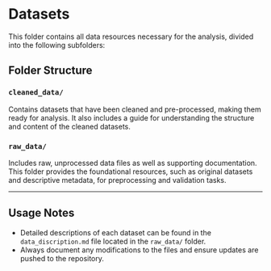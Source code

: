 # Datasets

This folder contains all data resources necessary for the analysis, divided into the following subfolders:

## Folder Structure

### `cleaned_data/`

Contains datasets that have been cleaned and pre-processed, making them ready for analysis. It also includes a guide for
understanding the structure and content of the cleaned datasets.

### `raw_data/`

Includes raw, unprocessed data files as well as supporting documentation. This folder provides the foundational resources,
such as original datasets and descriptive metadata, for preprocessing and validation tasks.

---

## Usage Notes

- Detailed descriptions of each dataset can be found in the `data_discription.md` file located in the `raw_data/` folder.
- Always document any modifications to the files and ensure updates are pushed to the repository.
